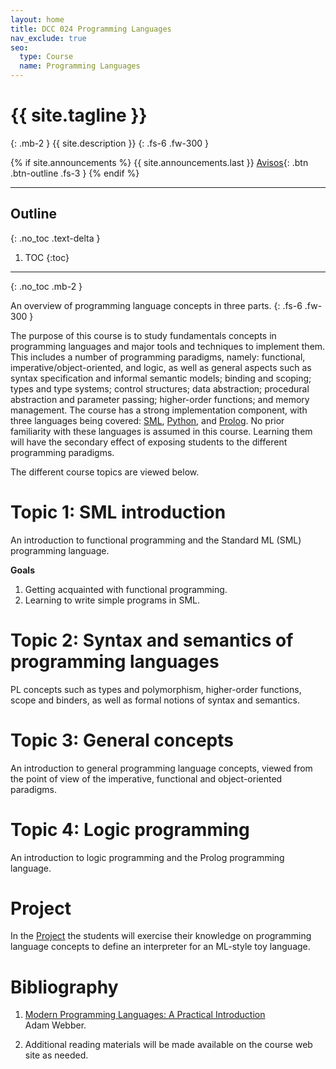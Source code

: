 ```yaml
---
layout: home
title: DCC 024 Programming Languages
nav_exclude: true
seo:
  type: Course
  name: Programming Languages
---
```


# {{ site.tagline }}
{: .mb-2 }
{{ site.description }}
{: .fs-6 .fw-300 }

{% if site.announcements %}
{{ site.announcements.last }}
[Avisos](announcements.md){: .btn .btn-outline .fs-3 }
{% endif %}

---

## Outline
{: .no_toc .text-delta }

1. TOC
{:toc}

---

{: .no_toc .mb-2 }

An overview of programming language concepts in three parts.
{: .fs-6 .fw-300 }

The purpose of this course is to study fundamentals concepts in programming
languages and major tools and techniques to implement them. This includes a
number of programming paradigms, namely: functional, imperative/object-oriented,
and logic, as well as general aspects such as syntax specification and informal
semantic models; binding and scoping; types and type systems; control
structures; data abstraction; procedural abstraction and parameter passing;
higher-order functions; and memory management. The course has a strong
implementation component, with three languages being covered:
[SML](http://www.smlnj.org/sml97.html), [Python](http://www.python.org/), and
[Prolog](http://www.swi-prolog.org/). No prior familiarity with these languages
is assumed in this course. Learning them will have the secondary effect of
exposing students to the different programming paradigms.

The different course topics are viewed below.

<!-- O curso de Introdução à Ciência de Dados (DCC212) do DCC-UFMG tem como -->
<!-- principal objetivo trazer para os discentes um conhecimento estatístico através -->
<!-- de um ponto de vista computacional. O curso é fortemente inspirado nas ofertas -->
<!-- chamadas de Data8 e Data100 da universidade de Berkeley. Tais ementas (Data8 e -->
<!-- Data100) foram adaptadas para a realidade de discentes da graduação da UFMG. Em -->
<!-- particular, foi levado em conta que na nossa grade, os discentes já passaram -->
<!-- por matérias como: Álgebra Linear Computacional e Probabilidade. -->

<!-- Abaixo descrevemos as 4 partes (5 se contar a introdução) do curso junto com os -->
<!-- resultados de aprendizado esperados em cada. Tal estrutura em móudlos permite -->
<!-- que o aprendizado possa ser feito de diferentes fomas como: -->

<!-- Uma visão de um livro de estatística: -->
<!-- ``` -->
<!-- Mod 1 - Mod 2 - Mod 3 - Mod 4 -->
<!-- ``` -->

<!-- Ou, uma visão mais focada em aprendizado de máquina. -->
<!-- ``` -->
<!-- Mod 1 - Mod 3 - Mod 4 - Mod 2 -->
<!-- ``` -->

# Topic 1: SML introduction

An introduction to functional programming and the Standard ML (SML) programming
language.

**Goals**

1. Getting acquainted with functional programming.
1. Learning to write simple programs in SML.

# Topic 2: Syntax and semantics of programming languages

PL concepts such as types and polymorphism, higher-order functions, scope and
binders, as well as formal notions of syntax and semantics.

# Topic 3: General concepts

An introduction to general programming language concepts, viewed from the point
of view of the imperative, functional and object-oriented paradigms.

# Topic 4: Logic programming

An introduction to logic programming and the Prolog programming language.

# Project

In the [Project](/project) the students will exercise their knowledge on
programming language concepts to define an interpreter for an ML-style toy
language.

# Bibliography

  1. [Modern Programming Languages: A Practical Introduction](http://www.webber-labs.com/mpl/) <br>
      Adam Webber.

  1. Additional reading materials will be made available on the course web site as needed.
